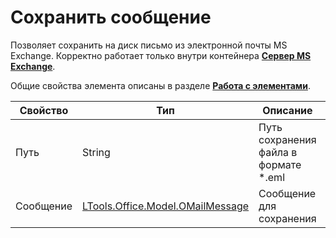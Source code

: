 # Сохранить сообщение

Позволяет сохранить на диск письмо из электронной почты MS Exchange. Корректно работает только внутри контейнера [**Сервер MS Exchange**](https://docs.primo-rpa.ru/primo-rpa/g_elements/el_basic/els_mail/els_exchange/el_connect).

Общие свойства элемента описаны в разделе [**Работа с элементами**](https://docs.primo-rpa.ru/primo-rpa/primo-studio/process/elements).

| Свойство       |Тип                                                                         | Описание                                             | Обязательность | 
| -------------- | ---------------------------------------------------------------------------| ---------------------------------------------------- |----------------|
| Путь           | String                                                                     | Путь сохранения файла в формате \*.eml               |Да              |
| Сообщение      |[LTools.Office.Model.OMailMessage](../els\_mail/datatypes/omailmessage.md)  | Сообщение для сохранения                             |Да              |
